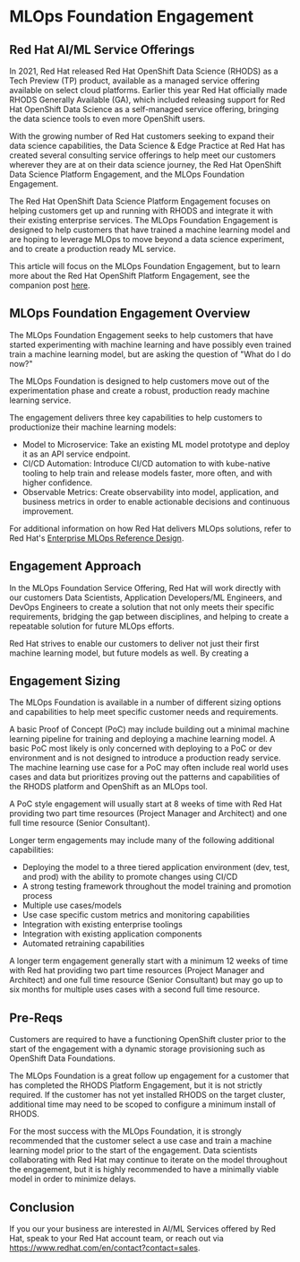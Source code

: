 # MLOps Foundation Engagement

## Red Hat AI/ML Service Offerings

In 2021, Red Hat released Red Hat OpenShift Data Science (RHODS) as a Tech Preview (TP) product, available as a managed service offering available on select cloud platforms.  Earlier this year Red Hat officially made RHODS Generally Available (GA), which included releasing support for Red Hat OpenShift Data Science as a self-managed service offering, bringing the data science tools to even more OpenShift users.

With the growing number of Red Hat customers seeking to expand their data science capabilities, the Data Science & Edge Practice at Red Hat has created several consulting service offerings to help meet our customers wherever they are at on their data science journey, the Red Hat OpenShift Data Science Platform Engagement, and the MLOps Foundation Engagement.

The Red Hat OpenShift Data Science Platform Engagement focuses on helping customers get up and running with RHODS and integrate it with their existing enterprise services.  The MLOps Foundation Engagement is designed to help customers that have trained a machine learning model and are hoping to leverage MLOps to move beyond a data science experiment, and to create a production ready ML service.

This article will focus on the MLOps Foundation Engagement, but to learn more about the Red Hat OpenShift Platform Engagement, see the companion post [here](rhods-platform-engagement.md).

## MLOps Foundation Engagement Overview

The MLOps Foundation Engagement seeks to help customers that have started experimenting with machine learning and have possibly even trained train a machine learning model, but are asking the question of "What do I do now?"

The MLOps Foundation is designed to help customers move out of the experimentation phase and create a robust, production ready machine learning service.

The engagement delivers three key capabilities to help customers to productionize their machine learning models:

* Model to Microservice: Take an existing ML model prototype and deploy it as an API service endpoint.
* CI/CD Automation: Introduce CI/CD automation to with kube-native tooling to help train and release models faster, more often, and with higher confidence.
* Observable Metrics: Create observability into model, application, and business metrics in order to enable actionable decisions and continuous improvement.

For additional information on how Red Hat delivers MLOps solutions, refer to Red Hat's [Enterprise MLOps Reference Design](https://cloud.redhat.com/blog/enterprise-mlops-reference-design).

## Engagement Approach

In the MLOps Foundation Service Offering, Red Hat will work directly with our customers Data Scientists, Application Developers/ML Engineers, and DevOps Engineers to create a solution that not only meets their specific requirements, bridging the gap between disciplines, and helping to create a repeatable solution for future MLOps efforts.  

Red Hat strives to enable our customers to deliver not just their first machine learning model, but future models as well.  By creating a 

## Engagement Sizing

The MLOps Foundation is available in a number of different sizing options and capabilities to help meet specific customer needs and requirements.

A basic Proof of Concept (PoC) may include building out a minimal machine learning pipeline for training and deploying a machine learning model.  A basic PoC most likely is only concerned with deploying to a PoC or dev environment and is not designed to introduce a production ready service.  The machine learning use case for a PoC may often include real world uses cases and data but prioritizes proving out the patterns and capabilities of the RHODS platform and OpenShift as an MLOps tool.  

A PoC style engagement will usually start at 8 weeks of time with Red Hat providing two part time resources (Project Manager and Architect) and one full time resource (Senior Consultant).

Longer term engagements may include many of the following additional capabilities:
* Deploying the model to a three tiered application environment (dev, test, and prod) with the ability to promote changes using CI/CD
* A strong testing framework throughout the model training and promotion process
* Multiple use cases/models
* Use case specific custom metrics and monitoring capabilities
* Integration with existing enterprise toolings
* Integration with existing application components
* Automated retraining capabilities

A longer term engagement generally start with a minimum 12 weeks of time with Red hat providing two part time resources (Project Manager and Architect) and one full time resource (Senior Consultant) but may go up to six months for multiple uses cases with a second full time resource.

## Pre-Reqs

Customers are required to have a functioning OpenShift cluster prior to the start of the engagement with a dynamic storage provisioning such as OpenShift Data Foundations.  

The MLOps Foundation is a great follow up engagement for a customer that has completed the RHODS Platform Engagement, but it is not strictly required.  If the customer has not yet installed RHODS on the target cluster, additional time may need to be scoped to configure a minimum install of RHODS.

For the most success with the MLOps Foundation, it is strongly recommended that the customer select a use case and train a machine learning model prior to the start of the engagement.  Data scientists collaborating with Red Hat may continue to iterate on the model throughout the engagement, but it is highly recommended to have a minimally viable model in order to minimize delays.

## Conclusion

If you our your business are interested in AI/ML Services offered by Red Hat, speak to your Red Hat account team, or reach out via https://www.redhat.com/en/contact?contact=sales.
